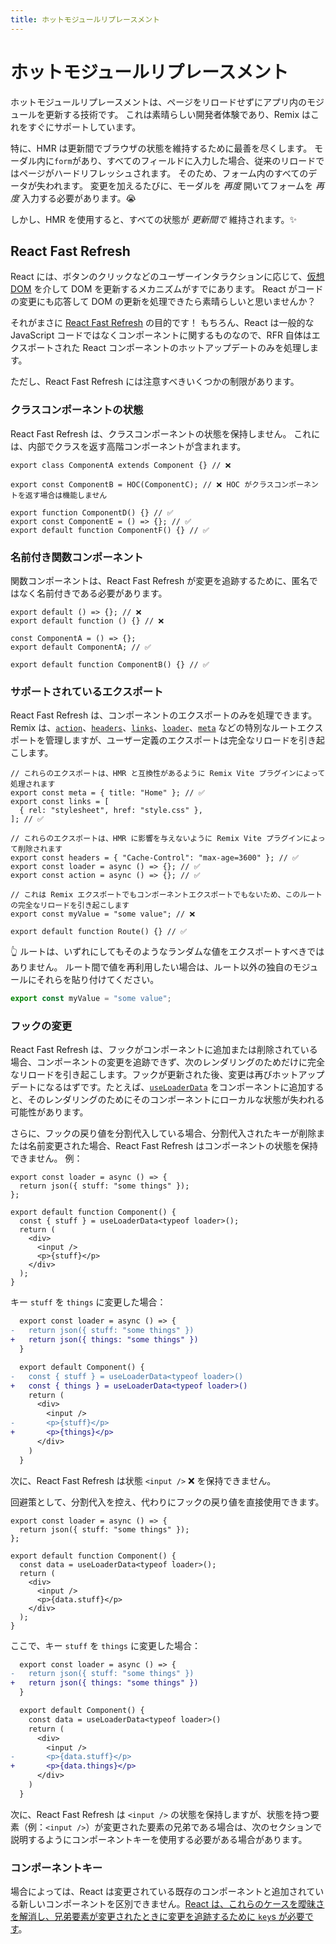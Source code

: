 ```yaml
---
title: ホットモジュールリプレースメント
---
```


# ホットモジュールリプレースメント

ホットモジュールリプレースメントは、ページをリロードせずにアプリ内のモジュールを更新する技術です。
これは素晴らしい開発者体験であり、Remix はこれをすぐにサポートしています。

特に、HMR は更新間でブラウザの状態を維持するために最善を尽くします。
モーダル内に`form`があり、すべてのフィールドに入力した場合、従来のリロードではページがハードリフレッシュされます。
そのため、フォーム内のすべてのデータが失われます。
変更を加えるたびに、モーダルを _再度_ 開いてフォームを _再度_ 入力する必要があります。😭

しかし、HMR を使用すると、すべての状態が _更新間で_ 維持されます。✨

## React Fast Refresh

React には、ボタンのクリックなどのユーザーインタラクションに応じて、[仮想 DOM][virtual-dom] を介して DOM を更新するメカニズムがすでにあります。
React がコードの変更にも応答して DOM の更新を処理できたら素晴らしいと思いませんか？

それがまさに [React Fast Refresh][react-refresh] の目的です！
もちろん、React は一般的な JavaScript コードではなくコンポーネントに関するものなので、RFR 自体はエクスポートされた React コンポーネントのホットアップデートのみを処理します。

ただし、React Fast Refresh には注意すべきいくつかの制限があります。

### クラスコンポーネントの状態

React Fast Refresh は、クラスコンポーネントの状態を保持しません。
これには、内部でクラスを返す高階コンポーネントが含まれます。

```tsx
export class ComponentA extends Component {} // ❌

export const ComponentB = HOC(ComponentC); // ❌ HOC がクラスコンポーネントを返す場合は機能しません

export function ComponentD() {} // ✅
export const ComponentE = () => {}; // ✅
export default function ComponentF() {} // ✅
```

### 名前付き関数コンポーネント

関数コンポーネントは、React Fast Refresh が変更を追跡するために、匿名ではなく名前付きである必要があります。

```tsx
export default () => {}; // ❌
export default function () {} // ❌

const ComponentA = () => {};
export default ComponentA; // ✅

export default function ComponentB() {} // ✅
```

### サポートされているエクスポート

React Fast Refresh は、コンポーネントのエクスポートのみを処理できます。Remix は、[`action`][action]、[`headers`][headers]、[`links`][links]、[`loader`][loader]、[`meta`][meta] などの特別なルートエクスポートを管理しますが、ユーザー定義のエクスポートは完全なリロードを引き起こします。

```tsx
// これらのエクスポートは、HMR と互換性があるように Remix Vite プラグインによって処理されます
export const meta = { title: "Home" }; // ✅
export const links = [
  { rel: "stylesheet", href: "style.css" },
]; // ✅

// これらのエクスポートは、HMR に影響を与えないように Remix Vite プラグインによって削除されます
export const headers = { "Cache-Control": "max-age=3600" }; // ✅
export const loader = async () => {}; // ✅
export const action = async () => {}; // ✅

// これは Remix エクスポートでもコンポーネントエクスポートでもないため、このルートの完全なリロードを引き起こします
export const myValue = "some value"; // ❌

export default function Route() {} // ✅
```

👆 ルートは、いずれにしてもそのようなランダムな値をエクスポートすべきではありません。
ルート間で値を再利用したい場合は、ルート以外の独自のモジュールにそれらを貼り付けてください。

```ts filename=my-custom-value.ts
export const myValue = "some value";
```

### フックの変更

React Fast Refresh は、フックがコンポーネントに追加または削除されている場合、コンポーネントの変更を追跡できず、次のレンダリングのためだけに完全なリロードを引き起こします。フックが更新された後、変更は再びホットアップデートになるはずです。たとえば、[`useLoaderData`][use-loader-data] をコンポーネントに追加すると、そのレンダリングのためにそのコンポーネントにローカルな状態が失われる可能性があります。

さらに、フックの戻り値を分割代入している場合、分割代入されたキーが削除または名前変更された場合、React Fast Refresh はコンポーネントの状態を保持できません。
例：

```tsx
export const loader = async () => {
  return json({ stuff: "some things" });
};

export default function Component() {
  const { stuff } = useLoaderData<typeof loader>();
  return (
    <div>
      <input />
      <p>{stuff}</p>
    </div>
  );
}
```

キー `stuff` を `things` に変更した場合：

```diff
  export const loader = async () => {
-   return json({ stuff: "some things" })
+   return json({ things: "some things" })
  }

  export default Component() {
-   const { stuff } = useLoaderData<typeof loader>()
+   const { things } = useLoaderData<typeof loader>()
    return (
      <div>
        <input />
-       <p>{stuff}</p>
+       <p>{things}</p>
      </div>
    )
  }
```

次に、React Fast Refresh は状態 `<input />` ❌ を保持できません。

回避策として、分割代入を控え、代わりにフックの戻り値を直接使用できます。

```tsx
export const loader = async () => {
  return json({ stuff: "some things" });
};

export default function Component() {
  const data = useLoaderData<typeof loader>();
  return (
    <div>
      <input />
      <p>{data.stuff}</p>
    </div>
  );
}
```

ここで、キー `stuff` を `things` に変更した場合：

```diff
  export const loader = async () => {
-   return json({ stuff: "some things" })
+   return json({ things: "some things" })
  }

  export default Component() {
    const data = useLoaderData<typeof loader>()
    return (
      <div>
        <input />
-       <p>{data.stuff}</p>
+       <p>{data.things}</p>
      </div>
    )
  }
```

次に、React Fast Refresh は `<input />` の状態を保持しますが、状態を持つ要素（例：`<input />`）が変更された要素の兄弟である場合は、次のセクションで説明するようにコンポーネントキーを使用する必要がある場合があります。

### コンポーネントキー

場合によっては、React は変更されている既存のコンポーネントと追加されている新しいコンポーネントを区別できません。[React は、これらのケースを曖昧さを解消し、兄弟要素が変更されたときに変更を追跡するために `key`s が必要です][react-keys]。

[virtual-dom]: https://reactjs.org/docs/faq-internals.html#what-is-the-virtual-dom
[react-refresh]: https://github.com/facebook/react/tree/main/packages/react-refresh
[action]: ../route/action
[headers]: ../route/headers
[links]: ../route/links
[loader]: ../route/loader
[meta]: ../route/meta
[use-loader-data]: ../hooks/use-loader-data
[react-keys]: https://react.dev/learn/rendering-lists#why-does-react-need-keys